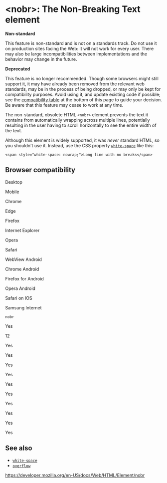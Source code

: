 &lt;nobr&gt;: The Non-Breaking Text element
===========================================

**Non-standard**

This feature is non-standard and is not on a standards track. Do not use it on production sites facing the Web: it will not work for every user. There may also be large incompatibilities between implementations and the behavior may change in the future.

**Deprecated**

This feature is no longer recommended. Though some browsers might still support it, it may have already been removed from the relevant web standards, may be in the process of being dropped, or may only be kept for compatibility purposes. Avoid using it, and update existing code if possible; see the [compatibility table](#browser_compatibility) at the bottom of this page to guide your decision. Be aware that this feature may cease to work at any time.

The non-standard, obsolete HTML `<nobr>` element prevents the text it contains from automatically wrapping across multiple lines, potentially resulting in the user having to scroll horizontally to see the entire width of the text.

Although this element is widely supported, it was *never* standard HTML, so you shouldn't use it. Instead, use the CSS property [`white-space`](https://developer.mozilla.org/en-US/docs/Web/CSS/white-space) like this:

    <span style="white-space: nowrap;">Long line with no breaks</span>

Browser compatibility
---------------------

Desktop

Mobile

Chrome

Edge

Firefox

Internet Explorer

Opera

Safari

WebView Android

Chrome Android

Firefox for Android

Opera Android

Safari on IOS

Samsung Internet

`nobr`

Yes

12

Yes

Yes

Yes

Yes

Yes

Yes

Yes

Yes

Yes

Yes

See also
--------

-   [`white-space`](https://developer.mozilla.org/en-US/docs/Web/CSS/white-space)
-   [`overflow`](https://developer.mozilla.org/en-US/docs/Web/CSS/overflow)

<a href="https://developer.mozilla.org/en-US/docs/Web/HTML/Element/nobr" class="_attribution-link">https://developer.mozilla.org/en-US/docs/Web/HTML/Element/nobr</a>
